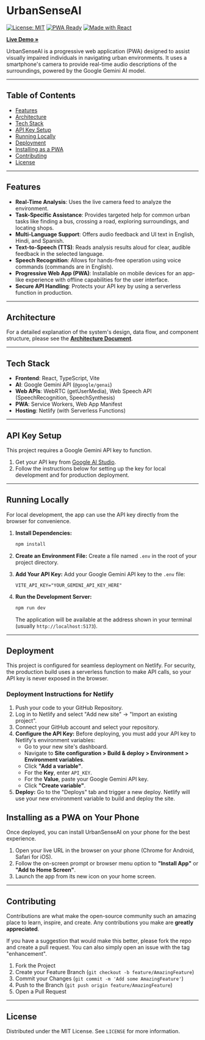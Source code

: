 # UrbanSenseAI

[![License: MIT](https://img.shields.io/badge/License-MIT-yellow.svg)](https://github.com/parulbhatnagar/UrbanSenseAIPoC/blob/main/LICENSE)
[![PWA Ready](https://img.shields.io/badge/PWA-Ready-green.svg)](https://web.dev/progressive-web-apps/)
[![Made with React](https://img.shields.io/badge/Made%20with-React-61DAFB.svg)](https://reactjs.org/)

**[Live Demo &raquo;](https://dancing-bubblegum-d8856d.netlify.app/)**

UrbanSenseAI is a progressive web application (PWA) designed to assist visually impaired individuals in navigating urban environments. It uses a smartphone's camera to provide real-time audio descriptions of the surroundings, powered by the Google Gemini AI model.

---

## Table of Contents

- [Features](#features)
- [Architecture](#architecture)
- [Tech Stack](#tech-stack)
- [API Key Setup](#api-key-setup)
- [Running Locally](#running-locally)
- [Deployment](#deployment)
- [Installing as a PWA](#installing-as-a-pwa-on-your-phone)
- [Contributing](#contributing)
- [License](#license)

---

## Features

- **Real-Time Analysis**: Uses the live camera feed to analyze the environment.
- **Task-Specific Assistance**: Provides targeted help for common urban tasks like finding a bus, crossing a road, exploring surroundings, and locating shops.
- **Multi-Language Support**: Offers audio feedback and UI text in English, Hindi, and Spanish.
- **Text-to-Speech (TTS)**: Reads analysis results aloud for clear, audible feedback in the selected language.
- **Speech Recognition**: Allows for hands-free operation using voice commands (commands are in English).
- **Progressive Web App (PWA)**: Installable on mobile devices for an app-like experience with offline capabilities for the user interface.
- **Secure API Handling**: Protects your API key by using a serverless function in production.

---

## Architecture

For a detailed explanation of the system's design, data flow, and component structure, please see the **[Architecture Document](./ARCHITECTURE.md)**.

---

## Tech Stack

- **Frontend**: React, TypeScript, Vite
- **AI**: Google Gemini API (`@google/genai`)
- **Web APIs**: WebRTC (getUserMedia), Web Speech API (SpeechRecognition, SpeechSynthesis)
- **PWA**: Service Workers, Web App Manifest
- **Hosting**: Netlify (with Serverless Functions)

---

## API Key Setup

This project requires a Google Gemini API key to function.

1.  Get your API key from [Google AI Studio](https://aistudio.google.com/app/apikey).
2.  Follow the instructions below for setting up the key for local development and for production deployment.

---

## Running Locally

For local development, the app can use the API key directly from the browser for convenience.

1.  **Install Dependencies:**
    ```bash
    npm install
    ```

2.  **Create an Environment File:**
    Create a file named `.env` in the root of your project directory.

3.  **Add Your API Key:**
    Add your Google Gemini API key to the `.env` file:
    ```
    VITE_API_KEY="YOUR_GEMINI_API_KEY_HERE"
    ```

4.  **Run the Development Server:**
    ```bash
    npm run dev
    ```
    The application will be available at the address shown in your terminal (usually `http://localhost:5173`).

---

## Deployment

This project is configured for seamless deployment on Netlify. For security, the production build uses a serverless function to make API calls, so your API key is never exposed in the browser.

### Deployment Instructions for Netlify

1.  Push your code to your GitHub Repository.
2.  Log in to Netlify and select "Add new site" -> "Import an existing project".
3.  Connect your GitHub account and select your repository.
4.  **Configure the API Key:** Before deploying, you must add your API key to Netlify's environment variables:
    - Go to your new site's dashboard.
    - Navigate to **Site configuration > Build & deploy > Environment > Environment variables**.
    - Click **"Add a variable"**.
    - For the **Key**, enter `API_KEY`.
    - For the **Value**, paste your Google Gemini API key.
    - Click **"Create variable"**.
5.  **Deploy:** Go to the "Deploys" tab and trigger a new deploy. Netlify will use your new environment variable to build and deploy the site.

## Installing as a PWA on Your Phone

Once deployed, you can install UrbanSenseAI on your phone for the best experience.

1.  Open your live URL in the browser on your phone (Chrome for Android, Safari for iOS).
2.  Follow the on-screen prompt or browser menu option to **"Install App"** or **"Add to Home Screen"**.
3.  Launch the app from its new icon on your home screen.

---

## Contributing

Contributions are what make the open-source community such an amazing place to learn, inspire, and create. Any contributions you make are **greatly appreciated**.

If you have a suggestion that would make this better, please fork the repo and create a pull request. You can also simply open an issue with the tag "enhancement".

1.  Fork the Project
2.  Create your Feature Branch (`git checkout -b feature/AmazingFeature`)
3.  Commit your Changes (`git commit -m 'Add some AmazingFeature'`)
4.  Push to the Branch (`git push origin feature/AmazingFeature`)
5.  Open a Pull Request

---

## License

Distributed under the MIT License. See `LICENSE` for more information.
